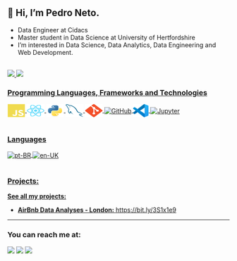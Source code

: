 ## 👋 Hi, I’m Pedro Neto.
- Data Engineer at Cidacs
- Master student in Data Science at University of Hertfordshire
- I’m interested in Data Science, Data Analytics, Data Engineering and Web Development.
<br></br>
<div>
  <a href="https://github.com/pspn94">
  <img height="180em" src="https://github-readme-stats.vercel.app/api?username=pspn94&show_icons=true&theme=tokyonight&include_all_commits=true&count_private=true"/>
  <img height="180em" src="https://github-readme-stats.vercel.app/api/top-langs/?username=pspn94&langs_count=5&theme=tokyonight"/>
<div>
  
### Programming Languages, Frameworks and Technologies
<div style="display: inline_block">
  <img align="center" alt="Js" height="30" width="40" src="https://raw.githubusercontent.com/devicons/devicon/master/icons/javascript/javascript-plain.svg">
  <img align="center" alt="React" height="30" width="40" src="https://raw.githubusercontent.com/devicons/devicon/master/icons/react/react-original.svg">
  <img align="center" alt="Python" height="30" width="40" src="https://raw.githubusercontent.com/devicons/devicon/master/icons/python/python-original.svg">
  <img align="center" alt="MySql" height="30" width="40" src="https://raw.githubusercontent.com/devicons/devicon/master/icons/mysql/mysql-original.svg">
  <img align="center" alt="Git" height="30" width="40" src="https://raw.githubusercontent.com/devicons/devicon/master/icons/git/git-original.svg">
  <img align="center" alt="GitHub" height="30" width="40" src="https://github.githubassets.com/images/modules/logos_page/GitHub-Mark.png">
  <img align="center" alt="VSCode" height="30" width="35" src="https://raw.githubusercontent.com/github/explore/80688e429a7d4ef2fca1e82350fe8e3517d3494d/topics/visual-studio-code/visual-studio-code.png">
  <img align="center" alt="Jupyter" height="30" width="40" src="https://upload.wikimedia.org/wikipedia/commons/thumb/3/38/Jupyter_logo.svg/1767px-Jupyter_logo.svg.png">
</div>
<br>

### Languages
<div>
  <img align="center" alt="pt-BR" src="https://hatscripts.github.io/circle-flags/flags/br.svg" width="40">
  <img align="center" alt="en-UK" src="https://hatscripts.github.io/circle-flags/flags/uk.svg" width="40">
</div>
<br>

### Projects:
**See all my projects:**

* **AirBnb Data Analyses - London:** https://bit.ly/3S1x1e9

---

### You can reach me at:
  <div>
  <a href="https://www.linkedin.com/in/pedro-sp-neto/" target="_blank"><img src="https://img.shields.io/badge/-LinkedIn-%230077B5?style=for-the-badge&logo=linkedin&logoColor=white" target="_blank"></a>
  <a href="https://instagram.com/pspn94" target="_blank"><img src="https://img.shields.io/badge/-Instagram-%23E4405F?style=for-the-badge&logo=instagram&logoColor=white" target="_blank"></a>
  <a href = "mailto: pspn94@gmail.com"><img src="https://img.shields.io/badge/-Email-%23EA4335?style=for-the-badge&logo=email&logoColor=white" target="_blank"></a>
</div>

<!---
pspn94/pspn94 is a ✨ special ✨ repository because its `README.md` (this file) appears on your GitHub profile.
You can click the Preview link to take a look at your changes.
--->
